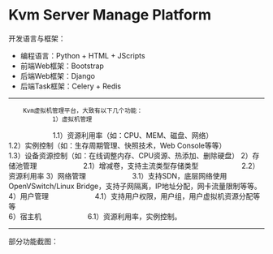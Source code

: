 Kvm Server Manage Platform
===========================
开发语言与框架：
* 编程语言：Python + HTML + JScripts
* 前端Web框架：Bootstrap 
* 后端Web框架：Django  
* 后端Task框架：Celery + Redis

---

        Kvm虚拟机管理平台，大致有以下几个功能：
                1）虚拟机管理
                　　1.1）资源利用率（如：CPU、MEM、磁盘、网络）
                　　1.2）实例控制（如：生存周期管理、快照技术，Web Console等等）
                　　1.3）设备资源控制（如：在线调整内存、CPU资源、热添加、删除硬盘）
                2）存储池管理
                　　2.1）增减卷，支持主流类型存储类型
                  　2.2）资源利用率
                3）网络管理
                　　3.1）支持SDN，底层网络使用OpenVSwitch/Linux Bridge，支持子网隔离，IP地址分配，网卡流量限制等等。
                4）用户管理
                　　4.1）支持用户权限，用户组，用户虚拟机资源分配等等                
                6）宿主机
                　　6.1）资源利用率，实例控制。


---
部分功能截图：
